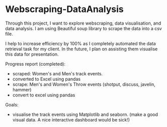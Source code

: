 # Webscraping-DataAnalysis
Through this project, I want to explore webscraping, data visualisation, and data analysis. I am using Beautiful soup library to scrape the data  into a csv file.

I help to increase efficiency by 100% as I completely automated the data retrieval task for my client. In the future, I plan on assisting them visualise this data for presentation. 

Progress report (completed):
- scraped: Women's and Men's track events.
- converted to Excel using pandas
- scrape: Men's and Women's Throw events (shotput, discuss, javelin, hammer)
- convert to excel using pandas

Goals:
- visualise the track events using Matplotlib and seaborn. (make a good visual data. A nice interactive dashboard would be sick!)


